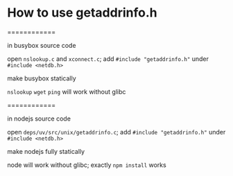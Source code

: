# How to use getaddrinfo.h

============

in busybox source code

open `nslookup.c` and `xconnect.c`; add `#include "getaddrinfo.h"` under `#include <netdb.h>`

make busybox statically

`nslookup` `wget` `ping` will work without glibc

============

in nodejs source code

open `deps/uv/src/unix/getaddrinfo.c`; add `#include "getaddrinfo.h"` under `#include <netdb.h>`

make nodejs fully statically

node will work without glibc; exactly `npm install` works
